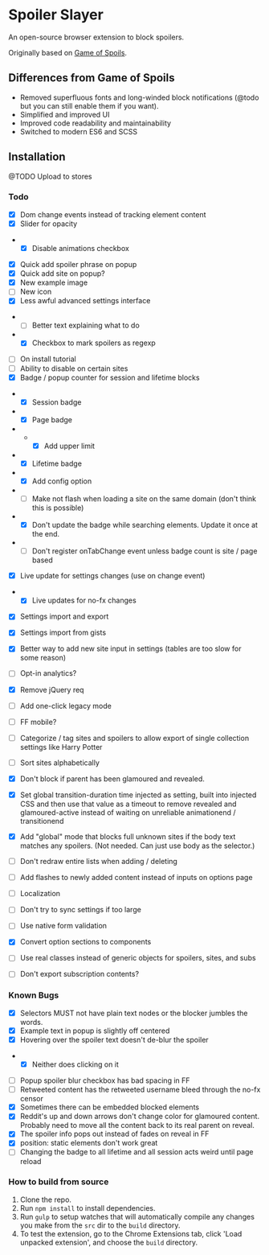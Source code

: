 # Spoiler Slayer
An open-source browser extension to block spoilers.

Originally based on [Game of Spoils](https://github.com/stu-blair/game-of-spoils).

## Differences from Game of Spoils
* Removed superfluous fonts and long-winded block notifications (@todo but you can still enable them if you want).
* Simplified and improved UI
* Improved code readability and maintainability
* Switched to modern ES6 and SCSS


## Installation
@TODO Upload to stores


### Todo
- [X] Dom change events instead of tracking element content
- [X] Slider for opacity
- - [X] Disable animations checkbox
- [X] Quick add spoiler phrase on popup
- [X] Quick add site on popup?
- [X] New example image
- [ ] New icon
- [X] Less awful advanced settings interface
- - [ ] Better text explaining what to do
- - [X] Checkbox to mark spoilers as regexp
- [ ] On install tutorial
- [ ] Ability to disable on certain sites
- [X] Badge / popup counter for session and lifetime blocks
- - [X] Session badge
- - [X] Page badge
- - - [X] Add upper limit
- - [X] Lifetime badge
- - [X] Add config option
- - [ ] Make not flash when loading a site on the same domain (don't think this is possible)
- - [X] Don't update the badge while searching elements. Update it once at the end.
- - [ ] Don't register onTabChange event unless badge count is site / page based
- [X] Live update for settings changes (use on change event)
- - [X] Live updates for no-fx changes
- [X] Settings import and export
- [X] Settings import from gists
- [X] Better way to add new site input in settings (tables are too slow for some reason)
- [ ] Opt-in analytics?
- [X] Remove jQuery req
- [ ] Add one-click legacy mode
- [ ] FF mobile?
- [ ] Categorize / tag sites and spoilers to allow export of single collection settings like Harry Potter
- [ ] Sort sites alphabetically
- [X] Don't block if parent has been glamoured and revealed.
- [X] Set global transition-duration time injected as setting, built into injected CSS and then use that value as a timeout to remove revealed and glamoured-active instead of waiting on unreliable animationend / transitionend
- [X] Add "global" mode that blocks full unknown sites if the body text matches any spoilers. (Not needed. Can just use body as the selector.)
- [ ] Don't redraw entire lists when adding / deleting
- [ ] Add flashes to newly added content instead of inputs on options page
- [ ] Localization
- [ ] Don't try to sync settings if too large
- [ ] Use native form validation
- [X] Convert option sections to components
- [ ] Use real classes instead of generic objects for spoilers, sites, and subs
- [ ] Don't export subscription contents?


### Known Bugs
- [X] Selectors MUST not have plain text nodes or the blocker jumbles the words.
- [X] Example text in popup is slightly off centered
- [X] Hovering over the spoiler text doesn't de-blur the spoiler
- - [X] Neither does clicking on it
- [ ] Popup spoiler blur checkbox has bad spacing in FF
- [ ] Retweeted content has the retweeted username bleed through the no-fx censor
- [X] Sometimes there can be embedded blocked elements
- [X] Reddit's up and down arrows don't change color for glamoured content. Probably need to move all the content back to its real parent on reveal.
- [X] The spoiler info pops out instead of fades on reveal in FF
- [X] position: static elements don't work great
- [ ] Changing the badge to all lifetime and all session acts weird until page reload

### How to build from source
1. Clone the repo.
2. Run `npm install` to install dependencies.
3. Run `gulp` to setup watches that will automatically compile any changes you make from the `src` dir to the `build` directory.
4. To test the extension, go to the Chrome Extensions tab, click 'Load unpacked extension', and choose the `build` directory.